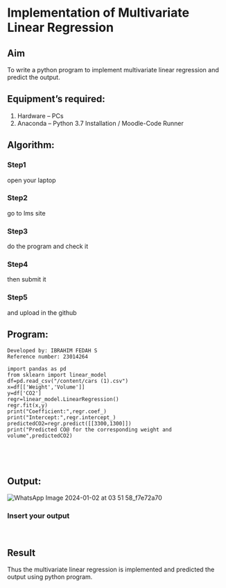 # Implementation of Multivariate Linear Regression
## Aim
To write a python program to implement multivariate linear regression and predict the output.
## Equipment’s required:
1.	Hardware – PCs
2.	Anaconda – Python 3.7 Installation / Moodle-Code Runner
## Algorithm:
### Step1
open your laptop
### Step2
go to lms site
### Step3
do the program and check it
### Step4
then submit it
### Step5
and upload in the github

## Program:
```
Developed by: IBRAHIM FEDAH S
Reference number: 23014264

import pandas as pd
from sklearn import linear_model
df=pd.read_csv("/content/cars (1).csv")
x=df[['Weight','Volume']]
y=df['CO2']
regr=linear_model.LinearRegression()
regr.fit(x,y)
print("Coefficient:",regr.coef_)
print("Intercept:",regr.intercept_)
predictedCO2=regr.predict([[3300,1300]])
print("Predicted CO@ for the corresponding weight and volume",predictedCO2)





```
## Output:
![WhatsApp Image 2024-01-02 at 03 51 58_f7e72a70](https://github.com/ibrahimfedahs/Multivariate-Linear-Regression/assets/150319493/dfb71aa0-5436-46d1-bf32-73f30596ccdb)

### Insert your output

<br>

## Result
Thus the multivariate linear regression is implemented and predicted the output using python program.
